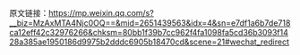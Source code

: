 原文链接：https://mp.weixin.qq.com/s?__biz=MzAxMTA4Njc0OQ==&mid=2651439563&idx=4&sn=e7df1a6b7de718ca12eff42c32976266&chksm=80bb1f39b7cc962f4fa1098fa5cd36b3093f1428a385ae1950186d9975b2dddc6905b18470cd&scene=21#wechat_redirect